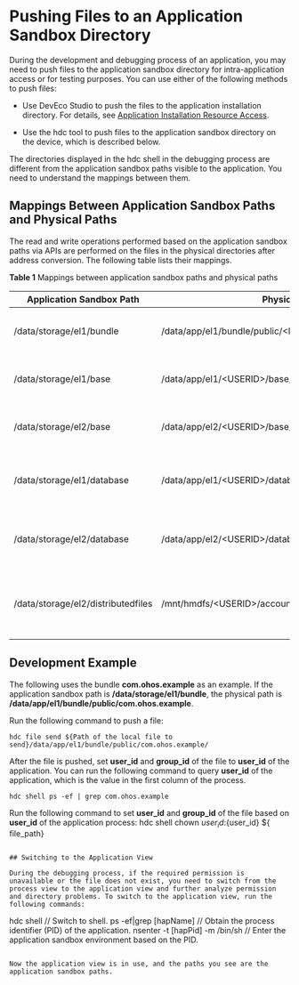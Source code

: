 # Pushing Files to an Application Sandbox Directory

During the development and debugging process of an application, you may need to push files to the application sandbox directory for intra-application access or for testing purposes. You can use either of the following methods to push files:

- Use DevEco Studio to push the files to the application installation directory. For details, see [Application Installation Resource Access](../quick-start/resource-categories-and-access.md#resource-access).

- Use the hdc tool to push files to the application sandbox directory on the device, which is described below.

The directories displayed in the hdc shell in the debugging process are different from the application sandbox paths visible to the application. You need to understand the mappings between them.

## Mappings Between Application Sandbox Paths and Physical Paths

The read and write operations performed based on the application sandbox paths via APIs are performed on the files in the physical directories after address conversion. The following table lists their mappings.

**Table 1** Mappings between application sandbox paths and physical paths

| Application Sandbox Path| Physical Path in hdc| Description|
| -------- | -------- | -------- |
| /data/storage/el1/bundle | /data/app/el1/bundle/public/&lt;PACKAGENAME&gt; | Application installation package directory.|
| /data/storage/el1/base | /data/app/el1/&lt;USERID&gt;/base/&lt;PACKAGENAME&gt; | Application directory of encryption level 1.|
| /data/storage/el2/base | /data/app/el2/&lt;USERID&gt;/base/&lt;PACKAGENAME&gt; | Application directory of encryption level 2.|
| /data/storage/el1/database | /data/app/el1/&lt;USERID&gt;/database/&lt;PACKAGENAME&gt; | Database directory of the application under **el1/**.|
| /data/storage/el2/database | /data/app/el2/&lt;USERID&gt;/database/&lt;PACKAGENAME&gt; | Database directory of the application under **el2/**.|
| /data/storage/el2/distributedfiles | /mnt/hmdfs/&lt;USERID&gt;/account/merge_view/data/&lt;PACKAGENAME&gt; | Distributed data directory of the application under **el2/**.|

## Development Example

The following uses the bundle **com.ohos.example** as an example. If the application sandbox path is **/data/storage/el1/bundle**, the physical path is **/data/app/el1/bundle/public/com.ohos.example**.

Run the following command to push a file:

```
hdc file send ${Path of the local file to send}/data/app/el1/bundle/public/com.ohos.example/
```

After the file is pushed, set **user_id** and **group_id** of the file to **user_id** of the application. You can run the following command to query **user_id** of the application, which is the value in the first column of the process.

```
hdc shell ps -ef | grep com.ohos.example
```

Run the following command to set **user_id** and **group_id** of the file based on **user_id** of the application process:
hdc shell chown ${user_id}:${user_id} ${ file_path}
```

## Switching to the Application View

During the debugging process, if the required permission is unavailable or the file does not exist, you need to switch from the process view to the application view and further analyze permission and directory problems. To switch to the application view, run the following commands:

```
hdc shell                         // Switch to shell.
ps -ef|grep [hapName]             // Obtain the process identifier (PID) of the application.
nsenter -t [hapPid] -m /bin/sh    // Enter the application sandbox environment based on the PID.
```

Now the application view is in use, and the paths you see are the application sandbox paths.
